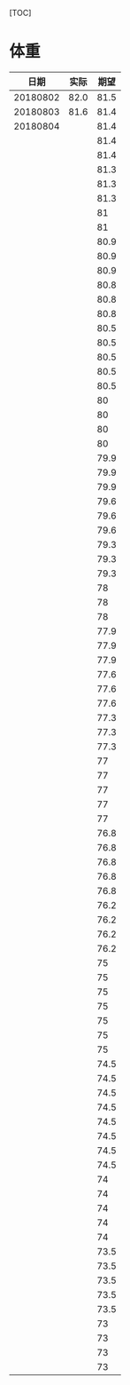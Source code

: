[TOC]

# 体重



| 日期     | 实际 | 期望 |
| -------- | ---- | ---- |
| 20180802 | 82.0 | 81.5 |
| 20180803 | 81.6 | 81.4 |
| 20180804 |      | 81.4 |
|          |      | 81.4 |
|          |      | 81.4 |
|          |      | 81.3 |
|          |      | 81.3 |
|          |      | 81.3 |
|          |      | 81   |
|          |      | 81   |
|          |      | 80.9 |
|          |      | 80.9 |
|          |      | 80.9 |
|          |      | 80.8 |
|          |      | 80.8 |
|          |      | 80.8 |
|          |      | 80.5 |
|          |      | 80.5 |
|          |      | 80.5 |
|          |      | 80.5 |
|          |      | 80.5 |
|          |      | 80   |
|          |      | 80   |
|          |      | 80   |
|          |      | 80   |
|          |      | 79.9 |
|          |      | 79.9 |
|          |      | 79.9 |
|          |      | 79.6 |
|          |      | 79.6 |
|          |      | 79.6 |
|          |      | 79.3 |
|          |      | 79.3 |
|          |      | 79.3 |
|          |      | 78   |
|          |      | 78   |
|          |      | 78   |
|          |      | 77.9 |
|          |      | 77.9 |
|          |      | 77.9 |
|          |      | 77.6 |
|          |      | 77.6 |
|          |      | 77.6 |
|          |      | 77.3 |
|          |      | 77.3 |
|          |      | 77.3 |
|          |      | 77   |
|          |      | 77   |
|          |      | 77   |
|          |      | 77   |
|          |      | 77   |
|          |      | 76.8 |
|          |      | 76.8 |
|          |      | 76.8 |
|          |      | 76.8 |
|          |      | 76.8 |
|          |      | 76.2 |
|          |      | 76.2 |
|          |      | 76.2 |
|          |      | 76.2 |
|          |      | 75   |
|          |      | 75   |
|          |      | 75   |
|          |      | 75   |
|          |      | 75   |
|          |      | 75   |
|          |      | 75   |
|          |      | 74.5 |
|          |      | 74.5 |
|          |      | 74.5 |
|          |      | 74.5 |
|          |      | 74.5 |
|          |      | 74.5 |
|          |      | 74.5 |
|          |      | 74.5 |
|          |      | 74   |
|          |      | 74   |
|          |      | 74   |
|          |      | 74   |
|          |      | 74   |
|          |      | 73.5 |
|          |      | 73.5 |
|          |      | 73.5 |
|          |      | 73.5 |
|          |      | 73.5 |
|          |      | 73   |
|          |      | 73   |
|          |      | 73   |
|          |      | 73   |

